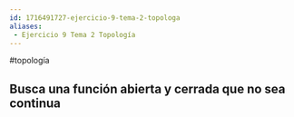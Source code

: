 ```yaml
---
id: 1716491727-ejercicio-9-tema-2-topologa
aliases:
 - Ejercicio 9 Tema 2 Topología
---
```


#topología 

## Busca una función abierta y cerrada que no sea continua
